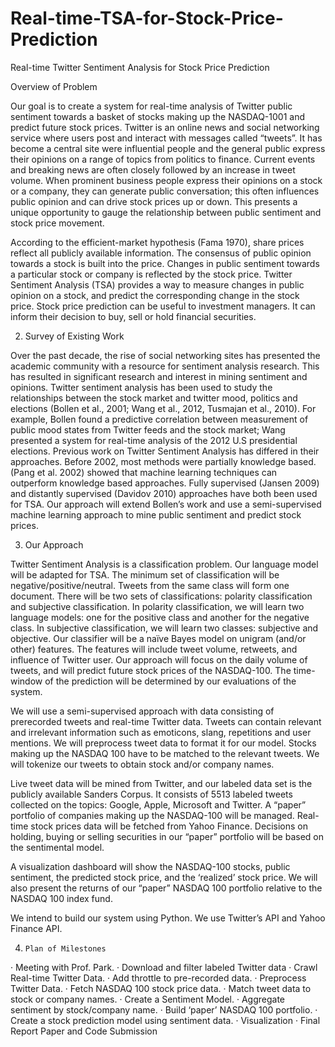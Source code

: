 # Real-time-TSA-for-Stock-Price-Prediction

Real-time Twitter Sentiment Analysis for Stock Price Prediction

Overview of Problem

Our goal is to create a system for real-time analysis of Twitter public sentiment towards a basket of stocks making up the NASDAQ-1001 and predict future stock prices.  Twitter is an online news and social networking service where users post and interact with messages called “tweets”. It has become a central site were influential people and the general public express their opinions on a range of topics from politics to finance. Current events and breaking news are often closely followed by an increase in tweet volume. When prominent business people express their opinions on a stock or a company, they can generate public conversation; this often influences public opinion and can drive stock prices up or down. This presents a unique opportunity to gauge the relationship between public sentiment and stock price movement. 

According to the efficient-market hypothesis (Fama 1970), share prices reflect all publicly available information. The consensus of public opinion towards a stock is built into the price. Changes in public sentiment towards a particular stock or company is reflected by the stock price. Twitter Sentiment Analysis (TSA) provides a way to measure changes in public opinion on a stock, and predict the corresponding change in the stock price. Stock price prediction can be useful to investment managers. It can inform their decision to buy, sell or hold financial securities.

   2. Survey of Existing Work

Over the past decade, the rise of social networking sites has presented the academic community with a resource for sentiment analysis research. This has resulted in significant research and interest in mining sentiment and opinions. Twitter sentiment analysis has been used to study the relationships between the stock market and twitter mood, politics and elections (Bollen et al., 2001; Wang et al., 2012, Tusmajan et al., 2010).  For example, Bollen found a predictive correlation between measurement of public mood states from Twitter feeds and the stock market; Wang presented a system for real-time analysis of the 2012 U.S presidential elections. Previous work on Twitter Sentiment Analysis has differed in their approaches. Before 2002, most methods were partially knowledge based. (Pang et al. 2002) showed that machine learning techniques can outperform knowledge based approaches.  Fully supervised (Jansen 2009) and distantly supervised (Davidov 2010) approaches have both been used for TSA. Our approach will extend Bollen’s work and use a semi-supervised machine learning approach to mine public sentiment and predict stock prices.

3. Our Approach

Twitter Sentiment Analysis is a classification problem. Our language model will be adapted for TSA. The minimum set of classification will be negative/positive/neutral. Tweets from the same class will form one document. There will be two sets of classifications: polarity classification and subjective classification. In polarity classification, we will learn two language models: one for the positive class and another for the negative class. In subjective classification, we will learn two classes: subjective and objective. Our classifier will be a naïve Bayes model on unigram (and/or other) features. The features will include tweet volume, retweets, and  influence of Twitter user.  Our approach will focus on the daily volume of tweets, and will predict future stock prices of the NASDAQ-100. The time-window of the prediction will be determined by our evaluations of the system.
 
We will use a semi-supervised approach with data consisting of prerecorded tweets and real-time Twitter data. Tweets can contain relevant and irrelevant information such as emoticons, slang, repetitions and user mentions. We will preprocess tweet data to format it for our model. Stocks making up the NASDAQ 100 have to be matched to the relevant tweets. We will tokenize our tweets to obtain stock and/or company names.
 
Live tweet data will be mined from Twitter, and our labeled data set is the publicly available Sanders Corpus. It consists of 5513 labeled tweets collected on the topics:  Google, Apple, Microsoft and Twitter.  A “paper” portfolio of companies making up the NASDAQ-100 will be managed. Real-time stock prices data will be fetched from Yahoo Finance. Decisions on holding, buying or selling securities in our “paper” portfolio will be based on the sentimental model.
 
A visualization dashboard will show the NASDAQ-100 stocks, public sentiment, the predicted stock price, and the ‘realized’ stock price. We will also present the returns of our “paper” NASDAQ 100 portfolio relative to the NASDAQ 100 index fund.

We intend to build our system using Python. We use Twitter’s API and Yahoo Finance API.
 

 4.     Plan of Milestones
 
·      Meeting with Prof. Park.
·      Download and filter labeled Twitter data
·      Crawl Real-time Twitter Data.
·      Add throttle to pre-recorded data.
·      Preprocess Twitter Data.
·      Fetch NASDAQ 100 stock price data.
·      Match tweet data to stock or company names.
·      Create a Sentiment Model.
·      Aggregate sentiment by stock/company name.
·      Build ‘paper’ NASDAQ 100 portfolio.
·      Create a stock prediction model using sentiment data.
·      Visualization
·      Final Report Paper and Code Submission
